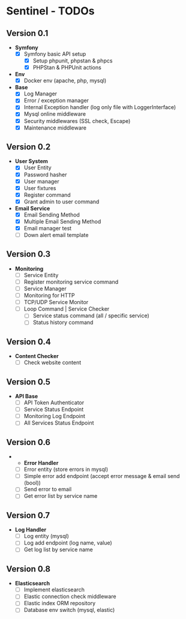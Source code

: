 # Sentinel - TODOs

## Version 0.1
- **Symfony**
  - [X] Symfony basic API setup
	- [X] Setup phpunit, phpstan & phpcs
	- [X] PHPStan & PHPUnit actions

- **Env**
	- [X] Docker env (apache, php, mysql)

- **Base**
  - [X] Log Manager
  - [X] Error / exception manager
  - [X] Internal Exception handler (log only file with LoggerInterface)
  - [X] Mysql online middleware
  - [X] Security middlewares (SSL check, Escape)
  - [X] Maintenance middleware

## Version 0.2
- **User System**
  - [X] User Entity
  - [X] Password hasher
  - [X] User manager
  - [X] User fixtures
  - [X] Register command
  - [X] Grant admin to user command

- **Email Service**
  - [X] Email Sending Method
  - [X] Multiple Email Sending Method
  - [X] Email manager test
  - [ ] Down alert email template

## Version 0.3
- **Monitoring**
    - [ ] Service Entity
    - [ ] Register monitoring service command
    - [ ] Service Manager
    - [ ] Monitoring for HTTP
    - [ ] TCP/UDP Service Monitor
    - [ ] Loop Command | Service Checker
		- [ ] Service status command (all / specific service)
		- [ ] Status history command

## Version 0.4
- **Content Checker**
  - [ ] Check website content

## Version 0.5
- **API Base**
  - [ ] API Token Authenticator
  - [ ] Service Status Endpoint
  - [ ] Monitoring Log Endpoint
  - [ ] All Services Status Endpoint

## Version 0.6
- - **Error Handler**
  - [ ] Error entity (store errors in mysql)
  - [ ] Simple error add endpoint (accept error message & email send (bool))
  - [ ] Send error to email
  - [ ] Get error list by service name

## Version 0.7
- **Log Handler**
	- [ ] Log entity (mysql)
  - [ ] Log add endpoint (log name, value)
  - [ ] Get log list by service name

## Version 0.8
- **Elasticsearch**
  - [ ] Implement elasticsearch
  - [ ] Elastic connection check middleware
  - [ ] Elastic index ORM repository
  - [ ] Database env switch (mysql, elastic)
